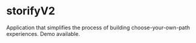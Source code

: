 # storifyV2
Application that simplifies the process of building choose-your-own-path experiences. Demo available.
